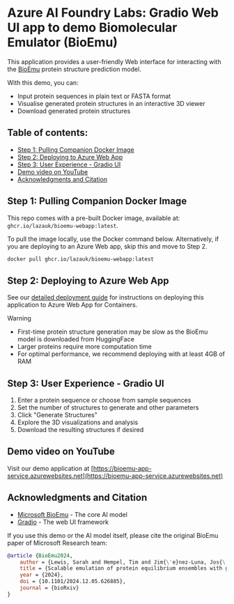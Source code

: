 # Azure AI Foundry Labs: Gradio Web UI app to demo Biomolecular Emulator (BioEmu)
This application provides a user-friendly Web interface for interacting with the [BioEmu](https://github.com/microsoft/bioemu) protein structure prediction model.

With this demo, you can:
- Input protein sequences in plain text or FASTA format
- Visualise generated protein structures in an interactive 3D viewer
- Download generated protein structures

## Table of contents:
- [Step 1: Pulling Companion Docker Image]()
- [Step 2: Deploying to Azure Web App]()
- [Step 3: User Experience - Gradio UI]()
- [Demo video on YouTube]()
- [Acknowledgments and Citation]()

## Step 1: Pulling Companion Docker Image
This repo comes with a pre-built Docker image, available at: `ghcr.io/lazauk/bioemu-webapp:latest`.

To pull the image locally, use the Docker command below. Alternatively, if you are deploying to an Azure Web app, skip this and move to Step 2.
``` bash
docker pull ghcr.io/lazauk/bioemu-webapp:latest
```

## Step 2: Deploying to Azure Web App
See our [detailed deployment guide](DEPLOYMENT.md) for instructions on deploying this application to Azure Web App for Containers.

> [!WARNING]
> - First-time protein structure generation may be slow as the BioEmu model is downloaded from HuggingFace
> - Larger proteins require more computation time
> - For optimal performance, we recommend deploying with at least 4GB of RAM

## Step 3: User Experience - Gradio UI
1. Enter a protein sequence or choose from sample sequences
2. Set the number of structures to generate and other parameters
3. Click "Generate Structures"
4. Explore the 3D visualizations and analysis
5. Download the resulting structures if desired

## Demo video on YouTube
Visit our demo application at [https://bioemu-app-service.azurewebsites.net](https://bioemu-app-service.azurewebsites.net)

## Acknowledgments and Citation
- [Microsoft BioEmu](https://github.com/microsoft/bioemu) - The core AI model
- [Gradio](https://gradio.app/) - The web UI framework

If you use this demo or the AI model itself, please cite the original BioEmu paper of Microsoft Research team:
``` bibtex
@article {BioEmu2024,
    author = {Lewis, Sarah and Hempel, Tim and Jim{\'e}nez-Luna, Jos{\'e} and Gastegger, Michael and Xie, Yu and Foong, Andrew Y. K. and Satorras, Victor Garc{\'\i}a and Abdin, Osama and Veeling, Bastiaan S. and Zaporozhets, Iryna and Chen, Yaoyi and Yang, Soojung and Schneuing, Arne and Nigam, Jigyasa and Barbero, Federico and Stimper, Vincent and Campbell, Andrew and Yim, Jason and Lienen, Marten and Shi, Yu and Zheng, Shuxin and Schulz, Hannes and Munir, Usman and Clementi, Cecilia and No{\'e}, Frank},
    title = {Scalable emulation of protein equilibrium ensembles with generative deep learning},
    year = {2024},
    doi = {10.1101/2024.12.05.626885},
    journal = {bioRxiv}
}
```
